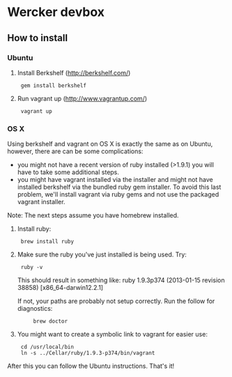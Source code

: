 # Wercker devbox

## How to install ##

### Ubuntu ###

1. Install Berkshelf (http://berkshelf.com/)

        gem install berkshelf
2. Run vagrant up (http://www.vagrantup.com/)

        vagrant up


### OS X ###
Using berkshelf and vagrant on OS X is exactly the same as on Ubuntu, however, there are can be some complications:
* you might not have a recent version of ruby installed (>1.9.1) you will have to take some additional steps.
* you might have vagrant installed via the installer and might not have installed berkshelf via the bundled ruby gem installer. To avoid this last problem, we'll install vagrant via ruby gems and not use the packaged vagrant installer.

Note: The next steps assume you have homebrew installed.


1. Install ruby:

        brew install ruby


2. Make sure the ruby you've just installed is being used. Try: 

        ruby -v

	This should result in something like:
        	ruby 1.9.3p374 (2013-01-15 revision 38858) [x86_64-darwin12.2.1]

	If not, your paths are probably not setup correctly. Run the follow for diagnostics:

        	brew doctor

3. You might want to create a symbolic link to vagrant for easier use:

        cd /usr/local/bin
        ln -s ../Cellar/ruby/1.9.3-p374/bin/vagrant

After this you can follow the Ubuntu instructions. That's it!

